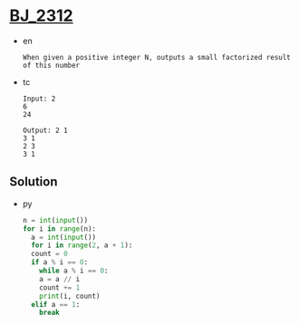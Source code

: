 # [BJ_2312](https://acmicpc.net/problem/2312)

* en

  ```en
  When given a positive integer N, outputs a small factorized result of this number
  ```

* tc

  ```tc
  Input: 2
  6
  24

  Output: 2 1
  3 1
  2 3
  3 1
  ```

## Solution

* py

  ```py
  n = int(input())
  for i in range(n):
    a = int(input())
    for i in range(2, a + 1):
    count = 0
    if a % i == 0:
      while a % i == 0:
      a = a // i
      count += 1
      print(i, count)
    elif a == 1:
      break
  ```
